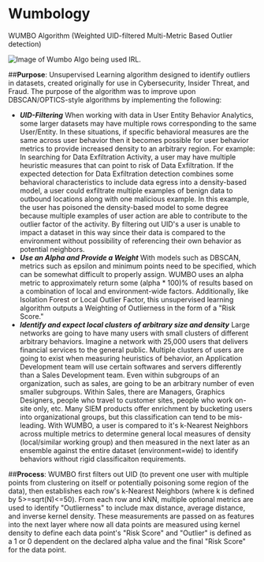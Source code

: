 # Wumbology
WUMBO Algorithm (Weighted UID-filtered Multi-Metric Based Outlier detection)

![Image of Wumbo Algo being used IRL.](https://assets.change.org/photos/0/ui/gi/ssUIGiKyMdDGReV-800x450-noPad.jpg?1530521121)

##**Purpose**:
Unsupervised Learning algorithm designed to identify outliers in datasets, created originally for use in Cybersecurity, Insider Threat, and Fraud. The purpose of the algorithm was to improve upon DBSCAN/OPTICS-style algorithms by implementing the following:
- **_UID-Filtering_**
When working with data in User Entity Behavior Analytics, some larger datasets may have multiple rows corresponding to the same User/Entity. In these situations, if specific behavioral measures are the same across user behavior then it becomes possible for user behavior metrics to provide increased density to an arbitrary region. 
For example: In searching for Data Exfiltration Activity, a user may have multiple heuristic measures that can point to risk of Data Exfiltration. If the expected detection for Data Exfiltration detection combines some behavioral characteristics to include data egress into a density-based model, a user could exfiltrate multiple examples of benign data to outbound locations along with one malicious example. In this example, the user has poisoned the density-based model to some degree because multiple examples of user action are able to contribute to the outlier factor of the activity. By filtering out UID's a user is unable to impact a dataset in this way since their data is compared to the environment without possibility of referencing their own behavior as potential neighbors.
- **_Use an Alpha and Provide a Weight_**
With models such as DBSCAN, metrics such as epsilon and minimum points need to be specified, which can be somewhat difficult to properly assign. WUMBO uses an alpha metric to approximately return some (alpha * 100)% of results based on a combination of local and environment-wide factors. Additionally, like Isolation Forest or Local Outlier Factor, this unsupervised learning algorithm outputs a Weighting of Outlierness in the form of a "Risk Score."
- **_Identify and expect local clusters of arbitrary size and density_**
Large networks are going to have many users with small clusters of different arbitrary behaviors. Imagine a network with 25,000 users that delivers financial services to the general public. Multiple clusters of users are going to exist when measuring heuristics of behavior, an Application Development team will use certain softwares and servers differently than a Sales Development team. Even within subgroups of an organization, such as sales, are going to be an arbitrary number of even smaller subgroups. Within Sales, there are Managers, Graphics Designers, people who travel to customer sites, people who work on-site only, etc. Many SIEM products offer enrichment by bucketing users into organizational groups, but this classification can tend to be mis-leading. With WUMBO, a user is compared to it's k-Nearest Neighbors across multiple metrics to determine general local measures of density (local/similar working group) and then measured in the next later as an ensemble against the entire dataset (environment=wide) to identify behaviors without rigid classificaiton requirements.


##**Process**:
WUMBO first filters out UID (to prevent one user with multiple points from clustering on itself or potentially poisoning some region of the data), then establishes each row's k-Nearest Neighbors (where k is defined by 5>=sqrt(N)<=50). From each row and kNN, multiple optional metrics are used to identify "Outlierness" to include max distance, average distance, and inverse kernel density. These measurements are passed on as features into the next layer where now all data points are measured using kernel density to define each data point's "Risk Score" and "Outlier" is defined as a 1 or 0 dependent on the declared alpha value and the final "Risk Score" for the data point.

